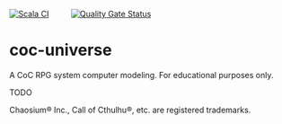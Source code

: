 [![Scala CI](https://github.com/malkaviano/coc-universe/actions/workflows/scala.yml/badge.svg)](https://github.com/malkaviano/coc-universe/actions/workflows/scala.yml)&nbsp;   &nbsp;   &nbsp;   &nbsp;   &nbsp;  [![Quality Gate Status](https://sonarcloud.io/api/project_badges/measure?project=malkaviano_coc-kata&metric=alert_status)](https://sonarcloud.io/summary/new_code?id=malkaviano_coc-kata)

# coc-universe
A CoC RPG system computer modeling. For educational purposes only.

TODO

Chaosium® Inc., Call of Cthulhu®, etc. are registered trademarks.

